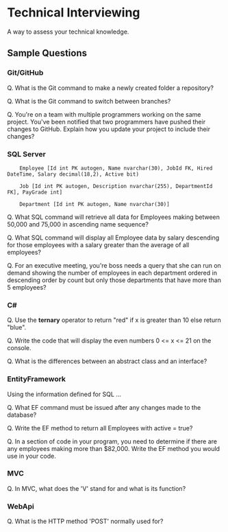 # Technical Interviewing

A way to assess your technical knowledge.

## Sample Questions

### Git/GitHub

Q. What is the Git command to make a newly created folder a repository?

Q. What is the Git command to switch between branches?

Q. You're on a team with multiple programmers working on the same project. You've been notified that two programmers have pushed their changes to GitHub. Explain how you update your project to include their changes?

### SQL Server

        Employee [Id int PK autogen, Name nvarchar(30), JobId FK, Hired DateTime, Salary decimal(18,2), Active bit)

        Job [Id int PK autogen, Description nvarchar(255), DepartmentId FK], PayGrade int]

        Department [Id int PK autogen, Name nvarchar(30)]

Q. What SQL command will retrieve all data for Employees making between 50,000 and 75,000 in ascending name sequence?

Q. What SQL command will display all Employee data by salary descending for those employees with a salary greater than the average of all employees?

Q. For an executive meeting, you're boss needs a query that she can run on demand showing the number of employees in each department ordered in descending order by count but only those departments that have more than 5 employees? 

### C#

Q. Use the **ternary** operator to return "red" if x is greater than 10 else return "blue".

Q. Write the code that will display the even numbers 0 <= x <= 21 on the console.

Q. What is the differences between an abstract class and an interface?

### EntityFramework

Using the information defined for SQL ...

Q. What EF command must be issued after any changes made to the database?

Q. Write the EF method to return all Employees with active = true?

Q. In a section of code in your program, you need to determine if there are any employees making more than $82,000. Write the EF method you would use in your code.

### MVC

Q. In MVC, what does the 'V' stand for and what is its function?



### WebApi

Q. What is the HTTP method 'POST' normally used for?

